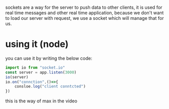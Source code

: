 sockets are a way for the server to push data to other clients, it is used for real time messages and other real time application, because we don't want to load our server with request, we use a socket which will manage that for us.

# using it (node)

you can use it by writing the below code:

```js
import io from "socket.io"
const server = app.listen(3000)
io(server)
io.on("connction",()=>{
    consloe.log("client conntcted")
})
```
this is the way of max in the video

